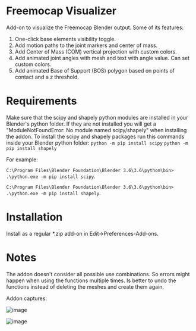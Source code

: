 # Freemocap Visualizer
Add-on to visualize the Freemocap Blender output. Some of its features:
1. One-click base elements visibility toggle.
2. Add motion paths to the joint markers and center of mass.
3. Add Center of Mass (COM) vertical projection with custom colors.
4. Add animated joint angles with mesh and text with angle value. Can set custom colors.
5. Add animated Base of Support (BOS) polygon based on points of contact and a z threshold.

# Requirements
Make sure that the scipy and shapely python modules are installed in your Blender's python folder.
If they are not installed you will get a "ModuleNotFoundError: No module named scipy/shapely" when installing the addon.
To install the scipy and shapely packages run this commands inside your Blender python folder:
`python -m pip install scipy`
`python -m pip install shapely`

For example:

`C:\Program Files\Blender Foundation\Blender 3.6\3.6\python\bin> .\python.exe -m pip install scipy`.

`C:\Program Files\Blender Foundation\Blender 3.6\3.6\python\bin> .\python.exe -m pip install shapely`.

# Installation
Install as a regular *.zip add-on in Edit->Preferences-Add-ons.

# Notes
The addon doesn't consider all possible use combinations. So errors might happen when using the functions multiple times.
Is better to undo the functions instead of deleting the meshes and create them again.

Addon captures:

![image](https://github.com/ajc27-git/freemocap_tools/assets/36526931/cf05f630-dcbc-43d0-bc91-9fe5539b1f2b)

![image](https://github.com/ajc27-git/freemocap_tools/assets/36526931/5dc5a5c6-a0b4-4f18-8a27-03855343143a)

